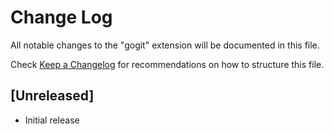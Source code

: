 # Change Log

All notable changes to the "gogit" extension will be documented in this file.

Check [Keep a Changelog](http://keepachangelog.com/) for recommendations on how to structure this file.

## [Unreleased]

- Initial release